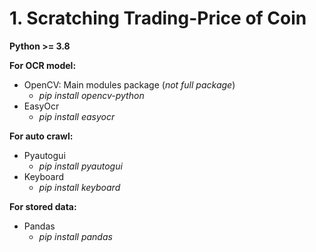 # 1. Scratching Trading-Price of Coin
**Python >= 3.8**

**For OCR model:**
- OpenCV: Main modules package (*not full package*)
    - *pip install opencv-python*
- EasyOcr
    - *pip install easyocr*

**For auto crawl:**
- Pyautogui
    - *pip install pyautogui*
- Keyboard
    - *pip install keyboard*

**For stored data:**
- Pandas
    - *pip install pandas*
